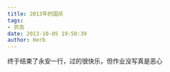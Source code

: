 ```yaml
---
title: 2013年的国庆
tags:
- 状态
date: 2013-10-05 19:50:39
author: Herb
---
```


终于结束了永安一行，过的很快乐，但作业没写真是恶心